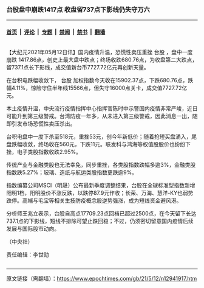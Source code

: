### 台股盘中崩跌1417点 收盘留737点下影线仍失守万六

---

#### [首页](../../../..?n12941917) &nbsp;|&nbsp; [评论](../../../../../epoch-comment?n12941917) &nbsp;|&nbsp; [专题](../../../../../epoch-special?n12941917) &nbsp;|&nbsp; [禁闻](../../../../../epoch-news?n12941917) &nbsp;|&nbsp; [禁书](../../../../../books?n12941917) &nbsp;|&nbsp; [翻墙](https://github.com/gfw-breaker/nogfw/blob/master/README.md?n12941917)


<div class="column" id="artbody" itemprop="articleBody">
 <!-- article content begin -->
 <p>
  【大纪元2021年05月12日讯】国内疫情升温，恐慌性卖压重挫
  <ok href="https://www.epochtimes.com/gb/tag/%E5%8F%B0%E8%82%A1.html">
   台股
  </ok>
  ，盘中一度
  <ok href="https://www.epochtimes.com/gb/tag/%E5%B4%A9%E8%B7%8C.html">
   崩跌
  </ok>
  1417.86点，创史上最大盘中跌点；终场收跌680.76点，为收盘第二大跌点，留737.1点长下影线，成交值新台币7727.72亿元再创新天量。
 </p>
 <p>
  在台积电跌幅收敛下，
  <ok href="https://www.epochtimes.com/gb/tag/%E5%8F%B0%E8%82%A1.html">
   台股
  </ok>
  加权指数今天收在15902.37点，下跌680.76点，跌幅4.11%，惊险守住半年线15566点，但失守16000点关卡，成交值7727.72亿元。
 </p>
 <p>
  本土疫情升温，中央流行疫情指挥中心指挥官陈时中示警国内疫情非常严峻，近日可能升到第三级警戒。台湾防疫一年多，从未进入第三级警戒，因此消息一出，随即引发市场恐慌性卖压杀出。
 </p>
 <p>
  台积电盘中一度下杀至518元，重挫53元，创今年新低价；随着抢短买盘涌入，尾盘跌幅收敛，终场收在560元，下跌11元。联发科与鸿海等权值股股价也纷纷下挫，电子类股指数收跌2.95%。
 </p>
 <p>
  传统产业与金融类股也无法幸免，同步重挫，各类股指数跌幅多逾3%，金融类股指数跌5.27%；玻璃、造纸与航运类股指数更跌逾9%。
 </p>
 <p>
  指数编纂公司MSCI（明晟）公布最新季度调整结果，台股在全球标准型指数新增阳明1档，阳明股价不涨反跌，以跌停87.9元作收；长荣、万海、慧洋-KY也弱势跌停。高端与毛宝等相关生技防疫概念股逆势强涨，成为短线资金避风港。
 </p>
 <p>
  分析师王兆立表示，台股自高点17709.23点回档已超过2500点，在今天留下长达737.1点的下影线，短线不排除可望止跌回稳；不过，仍须密切留意国内疫情后续发展与国际股市动向。
 </p>
 <p>
  （中央社）
 </p>
 <p>
  责任编辑：李世勋
 </p>
 <!-- article content end -->
</div>


---

原文链接（需翻墙）：https://www.epochtimes.com/gb/21/5/12/n12941917.htm